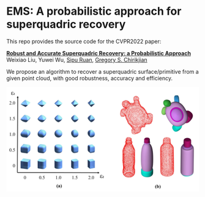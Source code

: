 # EMS: A probabilistic approach for superquadric recovery

This repo provides the source code for the CVPR2022 paper:

[**Robust and Accurate Superquadric Recovery: a Probabilistic Approach**](https://arxiv.org/abs/2111.14517 "ArXiv version of the paper.")
Weixiao Liu, Yuwei Wu, [Sipu Ruan](https://ruansp.github.io/), [Gregory S. Chirikjian](https://cde.nus.edu.sg/me/staff/chirikjian-gregory-s/)

We propose an algorithm to recover a superquadric surface/primitive from a given point cloud, with good robustness, accuracy and efficiency.

![superquadrics](/figures/Superquadrics.png)
